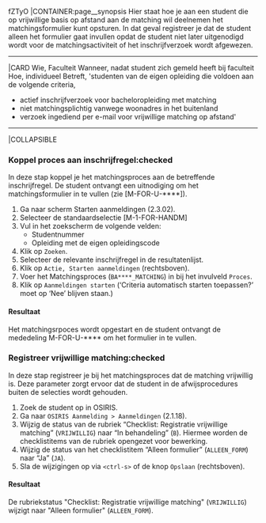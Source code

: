 fZTyO
|CONTAINER:page__synopsis
Hier staat hoe je aan een student die op vrijwillige basis op afstand aan de matching wil deelnemen het matchingsformulier kunt opsturen.
In dat geval registreer je dat de student alleen het formulier gaat invullen opdat de student niet later uitgenodigd wordt voor de matchingsactiviteit of het inschrijfverzoek wordt afgewezen.
_____
|CARD
Wie, Faculteit
Wanneer, nadat student zich gemeld heeft bij faculteit
Hoe, individueel
Betreft, 'studenten van de eigen opleiding die voldoen aan de volgende criteria,

* actief inschrijfverzoek voor bacheloropleiding met matching
* niet matchingsplichtig vanwege woonadres in het buitenland
* verzoek ingediend per e-mail voor vrijwillige matching op afstand'
_____
|COLLAPSIBLE
### Koppel proces aan inschrijfregel:checked
In deze stap koppel je het matchingsproces aan de betreffende inschrijfregel. De student ontvangt een uitnodiging om het matchingsformulier in te vullen (zie [M-FOR-U-****]).

1. Ga naar scherm Starten aanmeldingen (2.3.02).
1. Selecteer de standaardselectie [M-1-FOR-HANDM]
1. Vul in het zoekscherm de volgende velden:
    * Studentnummer
    * Opleiding met de eigen opleidingscode
1. Klik op `Zoeken`.
1. Selecteer de relevante inschrijfregel in de resultatenlijst.
1. Klik op `Actie, Starten aanmeldingen` (rechtsboven).
1. Voer het Matchingsproces (`BA****_MATCHING`) in bij het invulveld `Proces`.
1. Klik op `Aanmeldingen starten` (‘Criteria automatisch starten toepassen?’ moet op ‘Nee’ blijven staan.)

#### Resultaat
Het matchingsrpoces wordt opgestart en de student ontvangt de mededeling M-FOR-U-**** om het formulier in te vullen.

### Registreer vrijwillige matching:checked
In deze stap registreer je bij het matchingsproces dat de matching vrijwillig is. Deze parameter zorgt ervoor dat de student in de afwijsprocedures buiten de selecties wordt gehouden.

1. Zoek de student op in OSIRIS.
1. Ga naar `OSIRIS Aanmelding > Aanmeldingen` (2.1.18).
1. Wijzig de status van de rubriek “Checklist: Registratie vrijwillige matching” (`VRIJWILLIG`) naar “In behandeling” (`B`). Hiermee worden de checklistitems van de rubriek opengezet voor bewerking.
1. Wijzig de status van het checklistitem “Alleen formulier” (`ALLEEN_FORM`) naar “Ja” (`JA`).
1. Sla de wijzigingen op via `<ctrl-s>` of de knop `Opslaan` (rechtsboven).

#### Resultaat
De rubriekstatus "Checklist: Registratie vrijwillige matching" (`VRIJWILLIG`) wijzigt naar "Alleen formulier" (`ALLEEN_FORM`).